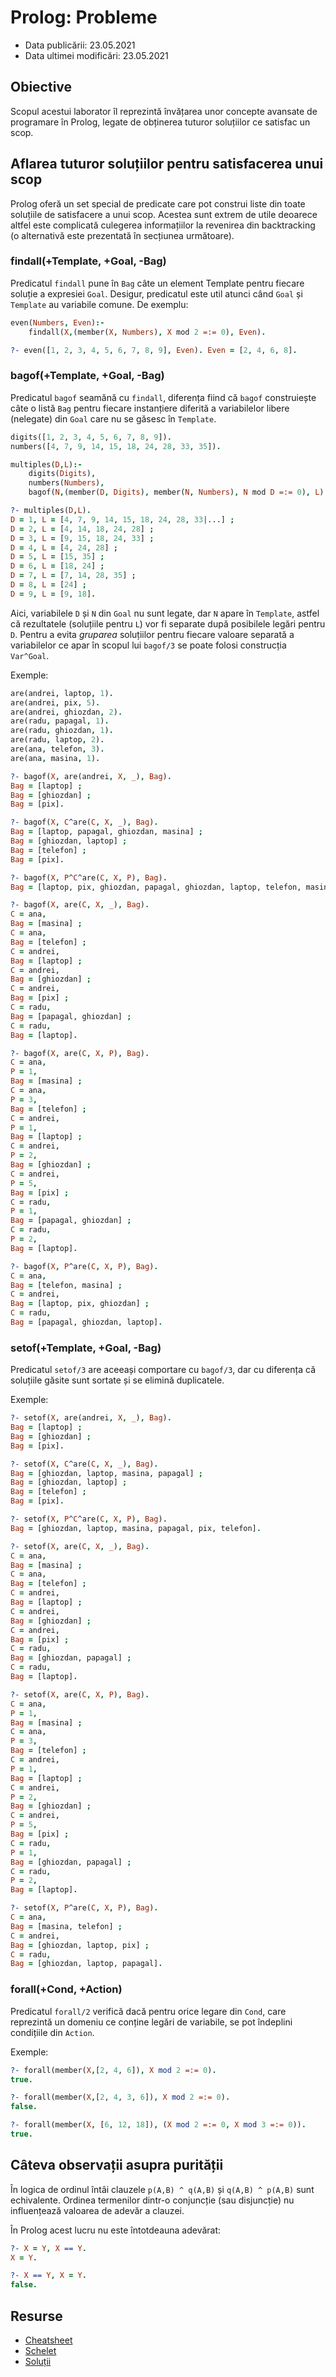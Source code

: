 # Prolog: Probleme

-   Data publicării: 23.05.2021
-   Data ultimei modificări: 23.05.2021

## Obiective

Scopul acestui laborator îl reprezintă învățarea unor concepte avansate de programare în Prolog, legate de obținerea tuturor soluțiilor ce satisfac un scop.

## Aflarea tuturor soluțiilor pentru satisfacerea unui scop

Prolog oferă un set special de predicate care pot construi liste din toate soluțiile de satisfacere a unui scop. Acestea sunt extrem de utile deoarece altfel este complicată culegerea informațiilor la revenirea din backtracking (o alternativă este prezentată în secțiunea următoare).

### findall(+Template, +Goal, -Bag)

Predicatul `findall` pune în `Bag` câte un element Template pentru fiecare soluție a expresiei `Goal`. Desigur, predicatul este util atunci când `Goal` și `Template` au variabile comune. De exemplu: 
```prolog
even(Numbers, Even):-
    findall(X,(member(X, Numbers), X mod 2 =:= 0), Even).

?- even([1, 2, 3, 4, 5, 6, 7, 8, 9], Even). Even = [2, 4, 6, 8].
```

### bagof(+Template, +Goal, -Bag)

Predicatul `bagof` seamănă cu `findall`, diferența fiind că `bagof` construiește câte o listă `Bag` pentru fiecare instanțiere diferită a variabilelor libere (nelegate) din `Goal` care nu se găsesc în `Template`.

```prolog 
digits([1, 2, 3, 4, 5, 6, 7, 8, 9]).
numbers([4, 7, 9, 14, 15, 18, 24, 28, 33, 35]).

multiples(D,L):-
    digits(Digits),  
    numbers(Numbers),  
    bagof(N,(member(D, Digits), member(N, Numbers), N mod D =:= 0), L).

?- multiples(D,L).
D = 1, L = [4, 7, 9, 14, 15, 18, 24, 28, 33|...] ;
D = 2, L = [4, 14, 18, 24, 28] ;
D = 3, L = [9, 15, 18, 24, 33] ;
D = 4, L = [4, 24, 28] ;
D = 5, L = [15, 35] ;
D = 6, L = [18, 24] ;
D = 7, L = [7, 14, 28, 35] ;
D = 8, L = [24] ;
D = 9, L = [9, 18].
```

Aici, variabilele `D` și `N` din `Goal` nu sunt legate, dar `N` apare în `Template`, astfel că rezultatele (soluțiile pentru `L`) vor fi separate după posibilele legări pentru `D`.
Pentru a evita *gruparea* soluțiilor pentru fiecare valoare separată a variabilelor ce apar în scopul lui `bagof/3` se poate folosi construcția `Var^Goal`.

Exemple:
```prolog
are(andrei, laptop, 1). 
are(andrei, pix, 5). 
are(andrei, ghiozdan, 2).
are(radu, papagal, 1). 
are(radu, ghiozdan, 1). 
are(radu, laptop, 2).
are(ana, telefon, 3). 
are(ana, masina, 1).

?- bagof(X, are(andrei, X, _), Bag).
Bag = [laptop] ;
Bag = [ghiozdan] ;
Bag = [pix].

?- bagof(X, C^are(C, X, _), Bag).
Bag = [laptop, papagal, ghiozdan, masina] ;
Bag = [ghiozdan, laptop] ;
Bag = [telefon] ;
Bag = [pix].

?- bagof(X, P^C^are(C, X, P), Bag).
Bag = [laptop, pix, ghiozdan, papagal, ghiozdan, laptop, telefon, masina].

?- bagof(X, are(C, X, _), Bag).
C = ana,
Bag = [masina] ;
C = ana,
Bag = [telefon] ;
C = andrei,
Bag = [laptop] ;
C = andrei,
Bag = [ghiozdan] ;
C = andrei,
Bag = [pix] ;
C = radu,
Bag = [papagal, ghiozdan] ;
C = radu,
Bag = [laptop].

?- bagof(X, are(C, X, P), Bag).
C = ana,
P = 1,
Bag = [masina] ;
C = ana,
P = 3,
Bag = [telefon] ;
C = andrei,
P = 1,
Bag = [laptop] ;
C = andrei,
P = 2,
Bag = [ghiozdan] ;
C = andrei,
P = 5,
Bag = [pix] ;
C = radu,
P = 1,
Bag = [papagal, ghiozdan] ;
C = radu,
P = 2,
Bag = [laptop].

?- bagof(X, P^are(C, X, P), Bag).
C = ana,
Bag = [telefon, masina] ;
C = andrei,
Bag = [laptop, pix, ghiozdan] ;
C = radu,
Bag = [papagal, ghiozdan, laptop].
```

### setof(+Template, +Goal, -Bag)

Predicatul `setof/3` are aceeași comportare cu `bagof/3`, dar cu diferența că soluțiile găsite sunt sortate și se elimină duplicatele.

Exemple:
```prolog
?- setof(X, are(andrei, X, _), Bag).
Bag = [laptop] ;
Bag = [ghiozdan] ;
Bag = [pix].

?- setof(X, C^are(C, X, _), Bag).
Bag = [ghiozdan, laptop, masina, papagal] ;
Bag = [ghiozdan, laptop] ;
Bag = [telefon] ;
Bag = [pix].

?- setof(X, P^C^are(C, X, P), Bag).
Bag = [ghiozdan, laptop, masina, papagal, pix, telefon].

?- setof(X, are(C, X, _), Bag).
C = ana,
Bag = [masina] ;
C = ana,
Bag = [telefon] ;
C = andrei,
Bag = [laptop] ;
C = andrei,
Bag = [ghiozdan] ;
C = andrei,
Bag = [pix] ;
C = radu,
Bag = [ghiozdan, papagal] ;
C = radu,
Bag = [laptop].

?- setof(X, are(C, X, P), Bag).
C = ana,
P = 1,
Bag = [masina] ;
C = ana,
P = 3,
Bag = [telefon] ;
C = andrei,
P = 1,
Bag = [laptop] ;
C = andrei,
P = 2,
Bag = [ghiozdan] ;
C = andrei,
P = 5,
Bag = [pix] ;
C = radu,
P = 1,
Bag = [ghiozdan, papagal] ;
C = radu,
P = 2,
Bag = [laptop].

?- setof(X, P^are(C, X, P), Bag).
C = ana,
Bag = [masina, telefon] ;
C = andrei,
Bag = [ghiozdan, laptop, pix] ;
C = radu,
Bag = [ghiozdan, laptop, papagal].
```

### forall(+Cond, +Action)
Predicatul `forall/2` verifică dacă pentru orice legare din `Cond`, care reprezintă un domeniu ce conține legări de variabile, se pot îndeplini condițiile din `Action`.

Exemple:
```prolog
?- forall(member(X,[2, 4, 6]), X mod 2 =:= 0).
true.

?- forall(member(X,[2, 4, 3, 6]), X mod 2 =:= 0).
false.

?- forall(member(X, [6, 12, 18]), (X mod 2 =:= 0, X mod 3 =:= 0)).
true.
```

## Câteva observații asupra purității

În logica de ordinul întâi clauzele `p(A,B) ^ q(A,B)` și `q(A,B) ^ p(A,B)` sunt echivalente. Ordinea termenilor dintr-o conjuncție (sau disjuncție) nu influențează valoarea de adevăr a clauzei.

În Prolog acest lucru nu este întotdeauna adevărat:

```prolog
?- X = Y, X == Y. 
X = Y.

?- X == Y, X = Y. 
false.
```

## Resurse
- [Cheatsheet](https://github.com/cs-pub-ro/PP-laboratoare/blob/master/prolog/probleme/prolog_cheatsheet_3.pdf)
- [Schelet](https://ocw.cs.pub.ro/courses/_media/pp/21/laboratoare/prolog/probleme-skel.zip)
- [Soluții](https://ocw.cs.pub.ro/courses/_media/pp/21/laboratoare/prolog/probleme-sol.zip)
